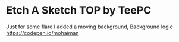 # Etch A Sketch TOP by TeePC



Just for some flare I added a moving background, Background logic https://codepen.io/mohaiman
